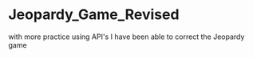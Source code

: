 # Jeopardy_Game_Revised

with more practice using API's I have been able to correct the Jeopardy game
